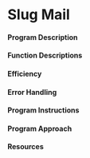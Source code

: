 # Slug Mail

#### Program Description

#### Function Descriptions


#### Efficiency 


#### Error Handling


#### Program Instructions


#### Program Approach



#### Resources
